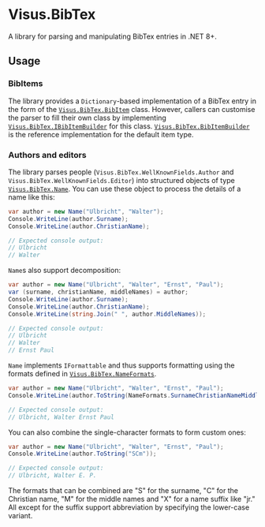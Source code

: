 # Visus.BibTex

A library for parsing and manipulating BibTex entries in .NET 8+.


## Usage

### BibItems
The library provides a `Dictionary`-based implementation of a BibTex entry in the form of the [`Visus.BibTex.BibItem`](Visus.BibTex/BibItem.cs) class. However, callers can customise the parser to fill their own class by implementing [`Visus.BibTex.IBibItemBuilder`](Visus.BibTex/IBibItemBuilder.cs) for this class. [`Visus.BibTex.BibItemBuilder`](Visus.BibTex/BibItemBuilder.cs) is the reference implementation for the default item type.

### Authors and editors
The library parses people (`Visus.BibTex.WellKnownFields.Author` and `Visus.BibTex.WellKnownFields.Editor`) into structured objects of type [`Visus.BibTex.Name`](Visus.BibTex/Name.cs). You can use these object to process the details of a name like this:

```C#
var author = new Name("Ulbricht", "Walter");
Console.WriteLine(author.Surname);
Console.WriteLine(author.ChristianName);

// Expected console output:
// Ulbricht
// Walter
```

`Name`s also support decomposition:

```C#
var author = new Name("Ulbricht", "Walter", "Ernst", "Paul");
var (surname, christianName, middleNames) = author;
Console.WriteLine(author.Surname);
Console.WriteLine(author.ChristianName);
Console.WriteLine(string.Join(" ", author.MiddleNames));

// Expected console output:
// Ulbricht
// Walter
// Ernst Paul
```

`Name` implements `IFormattable` and thus supports formatting using the formats defined in [`Visus.BibTex.NameFormats`](Visus.BibTex/NameFormats.cs).

```C#
var author = new Name("Ulbricht", "Walter", "Ernst", "Paul");
Console.WriteLine(author.ToString(NameFormats.SurnameChristianNameMiddleNames));

// Expected console output:
// Ulbricht, Walter Ernst Paul
```

You can also combine the single-character formats to form custom ones:

```C#
var author = new Name("Ulbricht", "Walter", "Ernst", "Paul");
Console.WriteLine(author.ToString("SCm"));

// Expected console output:
// Ulbricht, Walter E. P.
```

The formats that can be combined are "S" for the surname, "C" for the Christian name, "M" for the middle names and "X" for a name suffix like "jr." All except for the suffix support abbreviation by specifying the lower-case variant.
